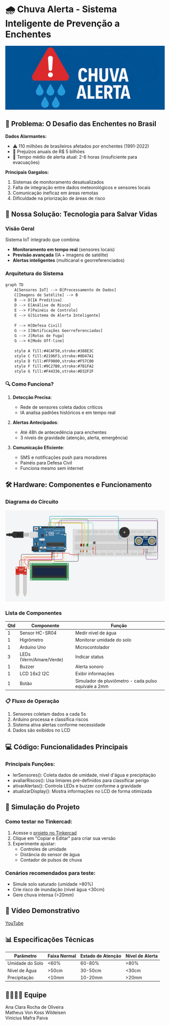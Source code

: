 # 🌧️ Chuva Alerta - Sistema Inteligente de Prevenção a Enchentes

![Banner do Projeto](./imgs/chuva-alerta2.png)

## 📌 Problema: O Desafio das Enchentes no Brasil

**Dados Alarmantes:**
- ⚠️ 110 milhões de brasileiros afetados por enchentes (1991-2022)
- 💸 Prejuízos anuais de R$ 5 bilhões
- 🚨 Tempo médio de alerta atual: 2-6 horas (insuficiente para evacuações)

**Principais Gargalos:**
1. Sistemas de monitoramento desatualizados
2. Falta de integração entre dados meteorológicos e sensores locais
3. Comunicação ineficaz em áreas remotas
4. Dificuldade na priorização de áreas de risco

## 🚀 Nossa Solução: Tecnologia para Salvar Vidas

### Visão Geral
Sistema IoT integrado que combina:
- **Monitoramento em tempo real** (sensores locais)
- **Previsão avançada** (IA + imagens de satélite)
- **Alertas inteligentes** (multicanal e georreferenciados)

### Arquitetura do Sistema
```mermaid
graph TD
    A[Sensores IoT] --> B[Processamento de Dados]
    C[Imagens de Satélite] --> B
    B --> D[IA Preditiva]
    D --> E[Análise de Risco]
    E --> F[Painéis de Controle]
    E --> G[Sistema de Alerta Inteligente]
    
    F --> H[Defesa Civil]
    G --> I[Notificações Georreferenciadas]
    G --> J[Rotas de Fuga]
    G --> K[Modo Off-line]
    
    style A fill:#4CAF50,stroke:#388E3C
    style C fill:#2196F3,stroke:#0D47A1
    style D fill:#FF9800,stroke:#F57C00
    style F fill:#9C27B0,stroke:#7B1FA2
    style G fill:#F44336,stroke:#D32F2F
```
### 🔍 Como Funciona?

1. **Detecção Precisa**:
   - Rede de sensores coleta dados críticos
   - IA analisa padrões históricos e em tempo real

2. **Alertas Antecipados**:
   - Até 48h de antecedência para enchentes
   - 3 níveis de gravidade (atenção, alerta, emergência)

3. **Comunicação Eficiente**:
   - SMS e notificações push para moradores
   - Painéis para Defesa Civil
   - Funciona mesmo sem internet

## 🛠️ Hardware: Componentes e Funcionamento

### Diagrama do Circuito
![Simulação no Tinkercad](./imgs/simulação.png)

### Lista de Componentes
| Qtd | Componente               | Função                          |
|-----|--------------------------|---------------------------------|
| 1   | Sensor HC-SR04           | Medir nível de água            |
| 1   | Higrômetro               | Monitorar umidade do solo      |
| 1   | Arduino Uno              | Microcontolador                |
| 3   | LEDs (Verm/Amare/Verde)  | Indicar status                 |
| 1   | Buzzer                   | Alerta sonoro                  |
| 1   | LCD 16x2 I2C             | Exibir informações             |
| 1   | Botão                    | Simulador de pluviômetro - cada pulso equivale a 2mm      |
   

### 📋 Fluxo de Operação
1. Sensores coletam dados a cada 5s
2. Arduino processa e classifica riscos
3. Sistema ativa alertas conforme necessidade
4. Dados são exibidos no LCD

## 💻 Código: Funcionalidades Principais

### Principais Funções:

- lerSensores(): Coleta dados de umidade, nível d'água e precipitação
- avaliarRiscos(): Usa limiares pré-definidos para classificar perigo
- ativarAlertas(): Controla LEDs e buzzer conforme a gravidade
- atualizarDisplay(): Mostra informações no LCD de forma otimizada

## 🔌 Simulação do Projeto

### Como testar no Tinkercad:
1. Acesse o [projeto no Tinkercad](https://www.tinkercad.com/things/5xo0xr1HNxI-globalsolution?sharecode=tCowqLBeVExokEyz3WGyMYYNyjTtXARzz4a2c3ot0c0)
2. Clique em "Copiar e Editar" para criar sua versão
3. Experimente ajustar:
   - Controles de umidade
   - Distância do sensor de água
   - Contador de pulsos de chuva

### Cenários recomendados para teste:
- Simule solo saturado (umidade >80%)
- Crie risco de inundação (nível água <30cm)
- Gere chuva intensa (>20mm)

## 🎥 Vídeo Demonstrativo

[YouTube](https://youtu.be/HERzUL_fe0k)

## 📊 Especificações Técnicas

| Parâmetro        | Faixa Normal | Estado de Atenção | Nível de Alerta |
|------------------|--------------|-------------------|-----------------|
| Umidade do Solo  | <60%         | 60-80%            | >80%            |
| Nível de Água    | >50cm        | 30-50cm           | <30cm           |
| Precipitação     | <10mm        | 10-20mm           | >20mm           |

## 👷‍♂️👷‍♀️ Equipe

Ana Clara Rocha de Oliveira<br>
Matheus Von Koss Wildeisen<br>
Vinicius Mafra Paiva

